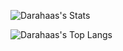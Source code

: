 ![Darahaas's Stats](https://github-readme-stats.vercel.app/api?username=darahaas15&include_all_commits=true&show_icons=true&title_color=ffffff&theme=radical&text_color=dddddd&card_width=300)

![Darahaas's Top Langs](https://github-readme-stats.vercel.app/api/top-langs/?username=darahaas15&theme=radical&title_color=ffffff&text_color=dddddd&layout=compact&card_width=450)
